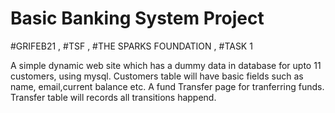 # Basic Banking System Project
#GRIFEB21  ,  #TSF  ,  #THE SPARKS FOUNDATION  ,  #TASK 1 

A simple dynamic web site which has a dummy data in database for upto 11 customers, using mysql. Customers table will have basic fields such as name, email,current balance etc. A fund Transfer page for tranferring funds. Transfer table will records all transitions happend. 
